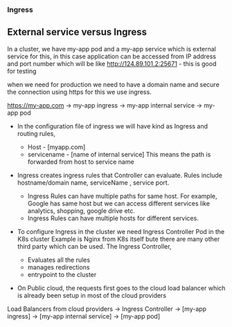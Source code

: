 ### Ingress

## External service versus Ingress

In a cluster, we have my-app pod and a my-app service which is external service for this, 
in this case application can be accessed from IP address and port number which will be like 
http://124.89.101.2:25671 - this is good for testing 

when we need for production we need to have a domain name 
and secure the connection using https for this we use 
ingress.

https://my-app.com -> my-app ingress -> my-app internal service -> my-app pod


- In the configuration file of ingress we will have kind as Ingress and routing rules,
    * Host - [myapp.com]
    * servicename - [name of internal service]
    This means the path is forwarded from host to service name 

- Ingress creates ingress rules that Controller can evaluate. Rules include hostname/domain name, serviceName , service port.

  * Ingress Rules can have multiple paths for same host.
 For example, Google has same host but we can access different services like analytics, shopping, google drive etc.
  * Ingress Rules can have multiple hosts for different services.

- To configure Ingress in the cluster we need Ingress Controller Pod in the K8s cluster
    Example is Nginx from K8s itself bute there are many other third party which can be used.
    The Ingress Controller,
    * Evaluates all the rules
    * manages redirections
    * entrypoint to the cluster

-   On Public cloud, the requests first goes to the cloud load balancer which is already been setup in most of the cloud providers

   Load Balancers from cloud providers -> Ingress Controller -> [my-app ingress] -> [my-app internal service] -> [my-app pod]




